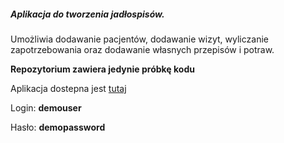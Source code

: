 <h5>Aplikacja do tworzenia jadłospisów.</h5> 
<p>Umożliwia dodawanie pacjentów, dodawanie wizyt, wyliczanie zapotrzebowania oraz dodawanie własnych przepisów i potraw. </p>
<p><b>Repozytorium zawiera jedynie próbkę kodu</b></p>
<p>Aplikacja dostepna jest <a href="https://meal-planner-demo.herokuapp.com/logowanie" target=”_blank”>tutaj</a>
<p>Login: <b>demouser</b> </p>
<p>Hasło: <b>demopassword</b></p>
